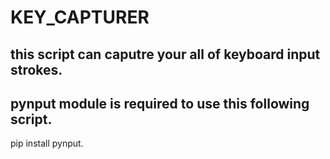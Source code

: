 # KEY_CAPTURER 

## this script can caputre your all of keyboard input strokes.
## pynput module is required to use this following script.

pip install pynput.